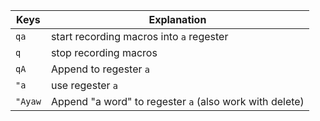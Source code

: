 Keys | Explanation
--- | ---
`qa` | start recording macros into `a` regester
`q` | stop recording macros
`qA` | Append to regester `a` 
`"a` | use regester `a`
`"Ayaw` | Append "a word" to regester `a` (also work with delete)
